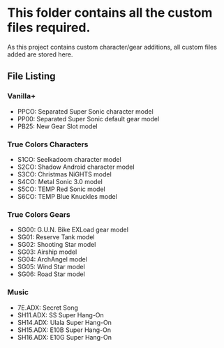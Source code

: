 # This folder contains all the custom files required.

As this project contains custom character/gear additions, all custom files added are stored here.

## File Listing

### Vanilla+
- PPCO: Separated Super Sonic character model
- PP00: Separated Super Sonic default gear model
- PB25: New Gear Slot model

### True Colors Characters
- S1CO: Seelkadoom character model
- S2CO: Shadow Android character model
- S3CO: Christmas NiGHTS model
- S4CO: Metal Sonic 3.0 model
- S5CO: TEMP Red Sonic model
- S6CO: TEMP Blue Knuckles model

### True Colors Gears
- SG00: G.U.N. Bike EXLoad gear model
- SG01: Reserve Tank model
- SG02: Shooting Star model
- SG03: Airship model
- SG04: ArchAngel model
- SG05: Wind Star model
- SG06: Road Star model

### Music
- 7E.ADX: Secret Song
- SH11.ADX: SS Super Hang-On
- SH14.ADX: Ulala Super Hang-On
- SH15.ADX: E10B Super Hang-On
- SH16.ADX: E10G Super Hang-On